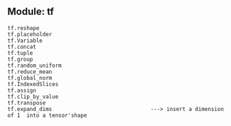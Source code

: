 Module: tf
-----------------------------------------------------------------------------------
```
tf.reshape
tf.placeholder
tf.Variable
tf.concat
tf.tuple
tf.group
tf.random_uniform
tf.reduce_mean
tf.global_norm
tf.IndexedSlices
tf.assign
tf.clip_by_value
tf.transpose
tf.expand_dims                               ---> insert a dimension of 1  into a tensor'shape
```
